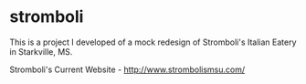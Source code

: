 # stromboli
This is a project I developed of a mock redesign of Stromboli's Italian Eatery in Starkville, MS. 

Stromboli's Current Website - http://www.strombolismsu.com/
